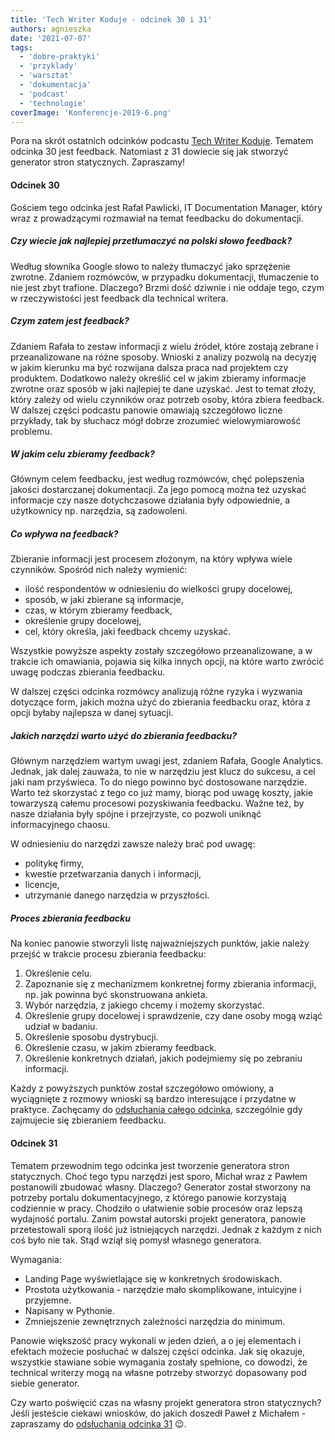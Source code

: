 ```yaml
---
title: 'Tech Writer Koduje - odcinek 30 i 31'
authors: agnieszka
date: '2021-07-07'
tags:
  - 'dobre-praktyki'
  - 'przyklady'
  - 'warsztat'
  - 'dokumentacja'
  - 'podcast'
  - 'technologie'
coverImage: 'Konferencje-2019-6.png'
---
```


Pora na skrót ostatnich odcinków podcastu
[Tech Writer Koduje](https://techwriterkoduje.pl/). Tematem odcinka 30 jest
feedback. Natomiast z 31 dowiecie się jak stworzyć generator stron statycznych.
Zapraszamy!

<!--truncate-->

#### Odcinek 30

Gościem tego odcinka jest Rafał Pawlicki, IT Documentation Manager, który wraz z
prowadzącymi rozmawiał na temat feedbacku do dokumentacji.

##### Czy wiecie jak najlepiej przetłumaczyć na polski słowo feedback?

Według słownika Google słowo to należy tłumaczyć jako sprzężenie zwrotne.
Zdaniem rozmówców, w przypadku dokumentacji, tłumaczenie to nie jest zbyt
trafione. Dlaczego? Brzmi dość dziwnie i nie oddaje tego, czym w rzeczywistości
jest feedback dla technical writera.

##### Czym zatem jest feedback?

Zdaniem Rafała to zestaw informacji z wielu źródeł, które zostają zebrane i
przeanalizowane na różne sposoby. Wnioski z analizy pozwolą na decyzję w jakim
kierunku ma być rozwijana dalsza praca nad projektem czy produktem. Dodatkowo
należy określić cel w jakim zbieramy informacje zwrotne oraz sposób w jaki
najlepiej te dane uzyskać. Jest to temat złoży, który zależy od wielu czynników
oraz potrzeb osoby, która zbiera feedback. W dalszej części podcastu panowie
omawiają szczegółowo liczne przykłady, tak by słuchacz mógł dobrze zrozumieć
wielowymiarowość problemu.

##### W jakim celu zbieramy feedback?

Głównym celem feedbacku, jest według rozmówców, chęć polepszenia jakości
dostarczanej dokumentacji. Za jego pomocą można też uzyskać informacje czy nasze
dotychczasowe działania były odpowiednie, a użytkownicy np. narzędzia, są
zadowoleni.

##### Co wpływa na feedback?

Zbieranie informacji jest procesem złożonym, na który wpływa wiele czynników.
Spośród nich należy wymienić:

- ilość respondentów w odniesieniu do wielkości grupy docelowej,
- sposób, w jaki zbierane są informacje,
- czas, w którym zbieramy feedback,
- określenie grupy docelowej,
- cel, który określa, jaki feedback chcemy uzyskać.

Wszystkie powyższe aspekty zostały szczegółowo przeanalizowane, a w trakcie ich
omawiania, pojawia się kilka innych opcji, na które warto zwrócić uwagę podczas
zbierania feedbacku.

W dalszej części odcinka rozmówcy analizują różne ryzyka i wyzwania dotyczące
form, jakich można użyć do zbierania feedbacku oraz, która z opcji byłaby
najlepsza w danej sytuacji.

##### Jakich narzędzi warto użyć do zbierania feedbacku?

Głównym narzędziem wartym uwagi jest, zdaniem Rafała, Google Analytics. Jednak,
jak dalej zauważa, to nie w narzędziu jest klucz do sukcesu, a cel jaki nam
przyświeca. To do niego powinno być dostosowane narzędzie. Warto też skorzystać
z tego co już mamy, biorąc pod uwagę koszty, jakie towarzyszą całemu procesowi
pozyskiwania feedbacku. Ważne też, by nasze działania były spójne i przejrzyste,
co pozwoli uniknąć informacyjnego chaosu.

W odniesieniu do narzędzi zawsze należy brać pod uwagę:

- politykę firmy,
- kwestie przetwarzania danych i informacji,
- licencje,
- utrzymanie danego narzędzia w przyszłości.

##### Proces zbierania feedbacku

Na koniec panowie stworzyli listę najważniejszych punktów, jakie należy przejść
w trakcie procesu zbierania feedbacku:

1. Określenie celu.
2. Zapoznanie się z mechanizmem konkretnej formy zbierania informacji, np. jak
   powinna być skonstruowana ankieta.
3. Wybór narzędzia, z jakiego chcemy i możemy skorzystać.
4. Określenie grupy docelowej i sprawdzenie, czy dane osoby mogą wziąć udział w
   badaniu.
5. Określenie sposobu dystrybucji.
6. Określenie czasu, w jakim zbieramy feedback.
7. Określenie konkretnych działań, jakich podejmiemy się po zebraniu informacji.

Każdy z powyższych punktów został szczegółowo omówiony, a wyciągnięte z rozmowy
wnioski są bardzo interesujące i przydatne w praktyce. Zachęcamy do
[odsłuchania całego odcinka](https://techwriterkoduje.pl/blog/2021/05/19/feedback-do-dokumentacji),
szczególnie gdy zajmujecie się zbieraniem feedbacku.

#### Odcinek 31

Tematem przewodnim tego odcinka jest tworzenie generatora stron statycznych.
Choć tego typu narzędzi jest sporo, Michał wraz z Pawłem postanowili zbudować
własny. Dlaczego? Generator został stworzony na potrzeby portalu
dokumentacyjnego, z którego panowie korzystają codziennie w pracy. Chodziło o
ułatwienie sobie procesów oraz lepszą wydajność portalu. Zanim powstał autorski
projekt generatora, panowie przetestowali sporą ilość już istniejących narzędzi.
Jednak z każdym z nich coś było nie tak. Stąd wziął się pomysł własnego
generatora.

Wymagania:

- Landing Page wyświetlające się w konkretnych środowiskach.
- Prostota użytkowania - narzędzie mało skomplikowane, intuicyjne i przyjemne.
- Napisany w Pythonie.
- Zmniejszenie zewnętrznych zależności narzędzia do minimum.

Panowie większość pracy wykonali w jeden dzień, a o jej elementach i efektach
możecie posłuchać w dalszej części odcinka. Jak się okazuje, wszystkie stawiane
sobie wymagania zostały spełnione, co dowodzi, że technical writerzy mogą na
własne potrzeby stworzyć dopasowany pod siebie generator.

Czy warto poświęcić czas na własny projekt generatora stron statycznych? Jeśli
jesteście ciekawi wniosków, do jakich doszedł Paweł z Michałem - zapraszamy do
[odsłuchania odcinka 31](https://techwriterkoduje.pl/blog/2021/07/03/prosty-jak-budowa-cepa)
😉.
